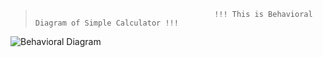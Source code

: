>                                             !!! This is Behavioral Diagram of Simple Calculator !!!
                                             
![Behavioral Diagram](https://user-images.githubusercontent.com/49648354/143519704-017cc9ce-aeb5-4b09-bd2a-70e7bbf464aa.png)
